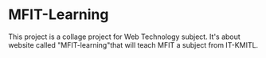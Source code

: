 # MFIT-Learning

This project is a collage project for Web Technology subject. It's about website called "MFIT-learning"that will teach MFIT a subject from IT-KMITL.
